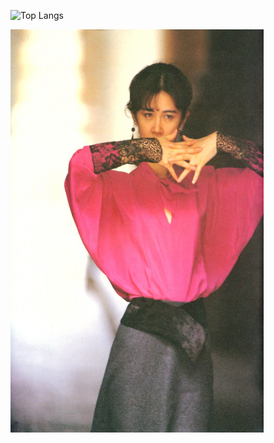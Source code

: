 
![Top Langs](https://github-readme-stats.vercel.app/api/top-langs/?username=kuanyi0226&layout=compact&theme=radical&hide=swig,cmake,makefile,assembly,jupyter-notebook)

<img width="405" height="645" src="https://github.com/kuanyi0226/kuanyi0226/blob/main/image008.jpg"/>
